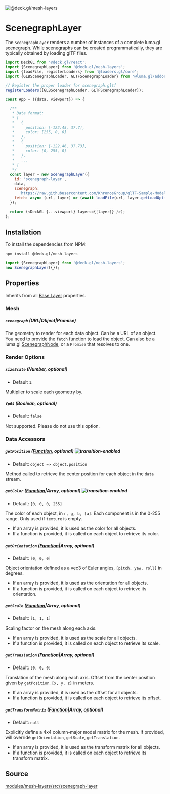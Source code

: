 
<p class="badges">
  <img src="https://img.shields.io/badge/@deck.gl/mesh--layers-lightgrey.svg?style=flat-square" alt="@deck.gl/mesh-layers" />
</p>

# ScenegraphLayer

The `ScenegraphLayer` renders a number of instances of a complete luma.gl scenegraph. While scenegraphs can be created programmatically, they are typically obtained by loading glTF files.

```js
import DeckGL from '@deck.gl/react';
import {ScenegraphLayer} from '@deck.gl/mesh-layers';
import {loadFile, registerLoaders} from '@loaders.gl/core';
import {GLBScenegraphLoader, GLTFScenegraphLoader} from '@luma.gl/addons';

// Register the proper loader for scenegraph.gltf
registerLoaders([GLBScenegraphLoader, GLTFScenegraphLoader]);

const App = ({data, viewport}) => {

  /**
   * Data format:
   * [
   *   {
   *     position: [-122.45, 37.7],
   *     color: [255, 0, 0]
   *   },
   *   {
   *     position: [-122.46, 37.73],
   *     color: [0, 255, 0]
   *   },
   *   ...
   * ]
   */
  const layer = new ScenegraphLayer({
    id: 'scenegraph-layer',
    data,
    scenegraph:
      'https://raw.githubusercontent.com/KhronosGroup/glTF-Sample-Models/master/2.0/Duck/glTF-Binary/Duck.glb',
    fetch: async (url, layer) => (await loadFile(url, layer.getLoadOptions())).scenes[0]
  });

  return (<DeckGL {...viewport} layers={[layer]} />);
};
```

## Installation

To install the dependencies from NPM:

```bash
npm install @deck.gl/mesh-layers
```

```js
import {ScenegraphLayer} from '@deck.gl/mesh-layers';
new ScenegraphLayer({});
```


## Properties

Inherits from all [Base Layer](/docs/api-reference/layer.md) properties.


### Mesh

##### `scenegraph` (URL|Object|Promise)

The geometry to render for each data object.
Can be a URL of an object. You need to provide the `fetch` function to load the object.
Can also be a luma.gl [ScenegraphNode](http://uber.github.io/luma.gl/#/documentation/api-reference/), or a `Promise` that resolves to one.


### Render Options

##### `sizeScale` (Number, optional)

- Default `1`.

Multiplier to scale each geometry by.

##### `fp64` (Boolean, optional)

- Default: `false`

Not supported. Please do not use this option.


### Data Accessors


##### `getPosition` ([Function](/docs/developer-guide/using-layers.md#accessors), optional) ![transition-enabled](https://img.shields.io/badge/transition-enabled-green.svg?style=flat-square")

- Default: `object => object.position`

Method called to retrieve the center position for each object in the `data` stream.


##### `getColor` ([Function](/docs/developer-guide/using-layers.md#accessors)|Array, optional) ![transition-enabled](https://img.shields.io/badge/transition-enabled-green.svg?style=flat-square")

- Default: `[0, 0, 0, 255]`

The color of each object, in `r, g, b, [a]`. Each component is in the 0-255 range. Only used if `texture` is empty.

* If an array is provided, it is used as the color for all objects.
* If a function is provided, it is called on each object to retrieve its color.

##### `getOrientation` ([Function](/docs/developer-guide/using-layers.md#accessors)|Array, optional)

- Default: `[0, 0, 0]`

Object orientation defined as a vec3 of Euler angles, `[pitch, yaw, roll]` in degrees.

* If an array is provided, it is used as the orientation for all objects.
* If a function is provided, it is called on each object to retrieve its orientation.

##### `getScale` ([Function](/docs/developer-guide/using-layers.md#accessors)|Array, optional)

- Default: `[1, 1, 1]`

Scaling factor on the mesh along each axis.

* If an array is provided, it is used as the scale for all objects.
* If a function is provided, it is called on each object to retrieve its scale.

##### `getTranslation` ([Function](/docs/developer-guide/using-layers.md#accessors)|Array, optional)

- Default: `[0, 0, 0]`

Translation of the mesh along each axis. Offset from the center position given by `getPosition`. `[x, y, z]` in meters.

* If an array is provided, it is used as the offset for all objects.
* If a function is provided, it is called on each object to retrieve its offset.

##### `getTransformMatrix` ([Function](/docs/developer-guide/using-layers.md#accessors)|Array, optional)

- Default: `null`

Explicitly define a 4x4 column-major model matrix for the mesh. If provided, will override
`getOrientation`, `getScale`, `getTranslation`.

* If an array is provided, it is used as the transform matrix for all objects.
* If a function is provided, it is called on each object to retrieve its transform matrix.

## Source

[modules/mesh-layers/src/scenegraph-layer](https://github.com/uber/deck.gl/tree/master/modules/mesh-layers/src/scenegraph-layer)
